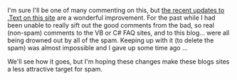 I'm sure I'll be one of many commenting on this, but [the recent updates to .Text on this site](http://weblogs.asp.net/sitenews/archive/2004/08/07/210728.aspx) are a wonderful improvement. For the past while I had been unable to really sift out the good comments from the bad, so real (non-spam) comments to the VB or C# FAQ sites, and to this blog... were all being drowned out by all of the spam. Keeping up with it (to delete the spam) was almost impossible and I gave up some time ago ...

We'll see how it goes, but I'm hoping these changes make these blogs sites a less attractive target for spam.